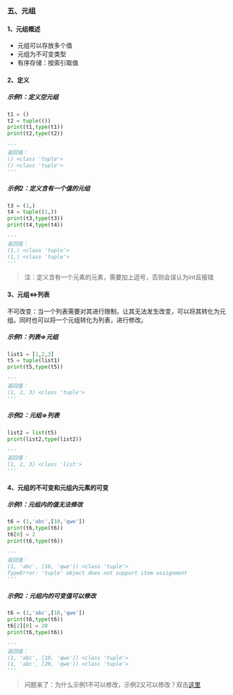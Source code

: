 ### 五、元组
#### 1、元组概述

- 元组可以存放多个值
- 元组为不可变类型
- 有序存储：按索引取值

#### 2、定义
##### 示例1：定义空元组

```python
t1 = ()
t2 = tuple(())
print(t1,type(t1))
print(t2,type(t2))

'''
返回值：
() <class 'tuple'>
() <class 'tuple'>
'''
```
##### 示例2：定义含有一个值的元组

```python
t3 = (1,)
t4 = tuple((1,))
print(t3,type(t3))
print(t4,type(t4))

'''
返回值：
(1,) <class 'tuple'>
(1,) <class 'tuple'>
'''
```
> 注：定义含有一个元素的元素，需要加上逗号，否则会误认为int且报错

#### 3、元组<=>列表

不可改变：当一个列表需要对其进行限制，让其无法发生改变，可以将其转化为元组。同时也可以将一个元组转化为列表，进行修改。

##### 示例1：列表=>元组

```python
list1 = [1,2,3]
t5 = tuple(list1)
print(t5,type(t5))

'''
返回值：
(1, 2, 3) <class 'tuple'>
'''
```

##### 示例2：元组=>列表

```python
list2 = list(t5)
print(list2,type(list2))

'''
返回值：
[1, 2, 3] <class 'list'>
'''
```

#### 4、元组的不可变和元组内元素的可变

##### 示例1：元组内的值无法修改

```python
t6 = (1,'abc',[10,'qwe'])
print(t6,type(t6))
t6[0] = 2
print(t6,type(t6))

'''
返回值：
(1, 'abc', [10, 'qwe']) <class 'tuple'>
TypeError: 'tuple' object does not support item assignment
'''
```

##### 示例2：元组内的可变值可以修改

```python
t6 = (1,'abc',[10,'qwe'])
print(t6,type(t6))
t6[2][0] = 20
print(t6,type(t6))

'''
返回值：
(1, 'abc', [10, 'qwe']) <class 'tuple'>
(1, 'abc', [20, 'qwe']) <class 'tuple'>
'''
```

> 问题来了：为什么示例1不可以修改，示例2又可以修改？双击[这里](<https://github.com/szk5043/python/blob/master/2%EF%BC%9A%E6%95%B0%E6%8D%AE%E7%B1%BB%E5%9E%8B%E5%8F%8A%E6%9D%A1%E4%BB%B6%E8%A1%A8%E8%BE%BE%E5%BC%8F/7%EF%BC%9A%E5%8F%AF%E5%8F%98%E5%92%8C%E4%B8%8D%E5%8F%AF%E5%8F%98%E7%B1%BB%E5%9E%8B.md>)

